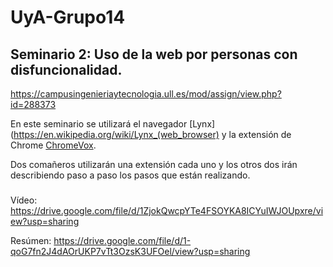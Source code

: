 # UyA-Grupo14

## Seminario 2: Uso de la web por personas con disfuncionalidad.

https://campusingenieriaytecnologia.ull.es/mod/assign/view.php?id=288373

En este seminario se utilizará el navegador [Lynx](https://en.wikipedia.org/wiki/Lynx_(web_browser) y la extensión de Chrome [ChromeVox](https://chrome.google.com/webstore/detail/screen-reader/kgejglhpjiefppelpmljglcjbhoiplfn?hl=es).

Dos comañeros utilizarán una extensión cada uno y los otros dos irán describiendo paso a paso los pasos que están realizando.

###

Vídeo: https://drive.google.com/file/d/1ZjokQwcpYTe4FSOYKA8ICYuIWJOUpxre/view?usp=sharing

Resúmen: https://drive.google.com/file/d/1-qoG7fn2J4dAOrUKP7vTt3OzsK3UFOel/view?usp=sharing
